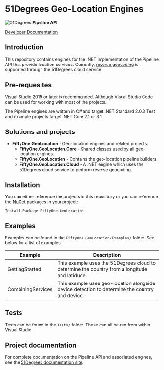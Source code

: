 # 51Degrees Geo-Location Engines

![51Degrees](https://51degrees.com/DesktopModules/FiftyOne/Distributor/Logo.ashx?utm_source=github&utm_medium=repository&utm_content=readme_main&utm_campaign=dotnet-open-source "Data rewards the curious") **Pipeline API**

[Developer Documentation](https://docs.51degrees.com?utm_source=github&utm_medium=repository&utm_content=documentation&utm_campaign=dotnet-open-source "developer documentation")

## Introduction

This repository contains engines for the .NET implementation of the Pipeline API 
that provide location services.
Currently, [reverse geocoding](https://en.wikipedia.org/wiki/Reverse_geocoding) 
is supported through the 51Degrees cloud service.

## Pre-requesites

Visual Studio 2019 or later is recommended. Although Visual Studio Code can be used for working with most of the projects.

The Pipeline engines are written in C# and target .NET Standard 2.0.3
Test and example projects target .NET Core 2.1 or 3.1.

## Solutions and projects

- **FiftyOne.GeoLocation** - Geo-location engines and related projects.
  - **FiftyOne.GeoLocation.Core** - Shared classes used by all geo-location engines.
  - **FiftyOne.GeoLocation** - Contains the geo-location pipeline builders.
  - **FiftyOne.GeoLocation.Cloud** - A .NET engine which uses the 51Degrees cloud service to perform reverse geocoding.
  
## Installation

You can either reference the projects in this repository or you can reference the [NuGet][nuget] packages in your project:

```
Install-Package FiftyOne.GeoLocation
```

## Examples

Examples can be found in the `FiftyOne.GeoLocation/Examples/` folder. See below for a list of examples.

|Example|Description|
|-------|-----------|
|GettingStarted|This example uses the 51Degrees cloud to determine the country from a longitude and latidude.|
|CombiningServices|This example uses geo-location alongside device detection to determine the country and device.|

## Tests

Tests can be found in the `Tests/` folder. These can all be run from within Visual Studio.

## Project documentation

For complete documentation on the Pipeline API and associated engines, see the [51Degrees documentation site][Documentation].

[Documentation]: https://docs.51degrees.com
[nuget]: https://www.nuget.org/packages/FiftyOne.GeoLocation/

